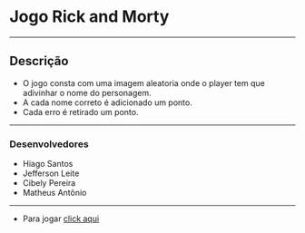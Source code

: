 # Jogo Rick and Morty
---
## Descrição

- O jogo consta com uma imagem aleatoria onde o player tem que adivinhar o nome do personagem.
- A cada nome correto é adicionado um ponto.
- Cada erro é retirado um ponto.
---
### Desenvolvedores

- Hiago Santos
- Jefferson Leite
- Cibely Pereira
- Matheus Antônio

---

- Para jogar [click aqui](https://hiago-buzz.github.io/Jogo-Rick-and-Morty/)
